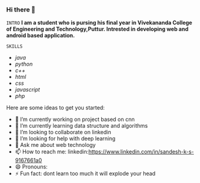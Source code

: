 ### Hi there 👋

`INTRO`
**I am a student who is pursing his final year in Vivekananda College of Engineering and Technology,Puttur. Intrested in developing web and android based application.**

`SKILLS`
* *java*
* *python*
* *c++*
* *html*
* *css*
* *javascript*
* *php*

Here are some ideas to get you started:

- 🔭 I’m currently working on project based on cnn
- 🌱 I’m currently learning data structure and algorithms
- 👯 I’m looking to collaborate on linkedin
- 🤔 I’m looking for help with deep learning
- 💬 Ask me about web technology
- 📫 How to reach me: linkedin:https://www.linkedin.com/in/sandesh-k-s-9167661a0
- 😄 Pronouns: 
- ⚡ Fun fact: dont learn too much it will explode your head



